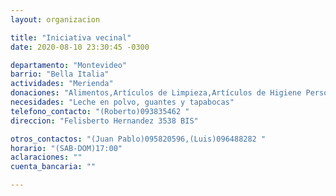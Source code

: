 ```yaml
---
layout: organizacion

title: "Iniciativa vecinal"
date: 2020-08-10 23:30:45 -0300

departamento: "Montevideo"
barrio: "Bella Italia"
actividades: "Merienda"
donaciones: "Alimentos,Artículos de Limpieza,Artículos de Higiene Personal"
necesidades: "Leche en polvo, guantes y tapabocas"
telefono_contacto: "(Roberto)093835462 "
direccion: "Felisberto Hernandez 3538 BIS"

otros_contactos: "(Juan Pablo)095820596,(Luis)096488282 "
horario: "(SAB-DOM)17:00"
aclaraciones: ""
cuenta_bancaria: ""

---
```

